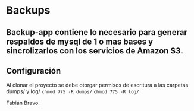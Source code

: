 Backups
===================


Backup-app contiene lo necesario para generar respaldos de mysql de 1 o mas bases y sincrolizarlos con los servicios
de Amazon S3.
----------


Configuración
-------------

Al clonar el proyecto se debe otorgar permisos de escritura a las carpetas dumps/ y log/
`chmod 775 -R dumps/`
`chmod 775 -R log/`


Fabián Bravo.
